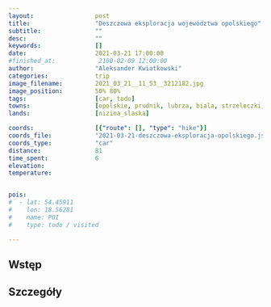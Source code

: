 ```yaml
---
layout:                 post
title:                  "Deszczowa eksploracja województwa opolskiego"
subtitle:               ""
desc:                   ""
keywords:               []
date:                   2021-03-21 17:00:00
#finished_at:            2100-02-09 12:00:00
author:                 "Aleksander Kwiatkowski"
categories:             trip
image_filename:         2021_03_21__11_53__3212182.jpg
image_position:         50% 80%
tags:                   [car, todo]
towns:                  [opolskie, prudnik, lubrza, biala, strzeleczki, proszkow, komprachcice, opole]
lands:                  [nizina_slaska]

coords:                 [{"route": [], "type": "hike"}]
coords_file:            "2021-03-21-deszczowa-eksploracja-opolskiego.json"
coords_type:            "car"
distance:               81
time_spent:             6
elevation:
temperature:


pois:
#  - lat: 54.45911
#    lon: 18.56281
#    name: POI
#    type: todo / visited

---
```



## Wstęp

## Szczegóły
